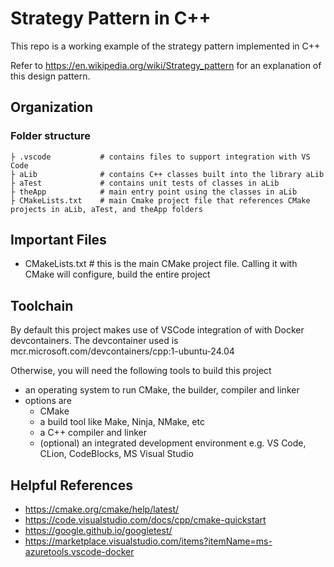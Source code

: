 # Strategy Pattern in C++
This repo is a working example of the strategy pattern implemented in C++

Refer to https://en.wikipedia.org/wiki/Strategy_pattern for an explanation of this design pattern.

## Organization

### Folder structure
```
├ .vscode           # contains files to support integration with VS Code
├ aLib              # contains C++ classes built into the library aLib
├ aTest             # contains unit tests of classes in aLib
├ theApp            # main entry point using the classes in aLib
├ CMakeLists.txt    # main Cmake project file that references CMake projects in aLib, aTest, and theApp folders
```
## Important Files
* CMakeLists.txt    # this is the main CMake project file. Calling it with CMake will configure, build the entire project

## Toolchain

By default this project makes use of VSCode integration of with Docker devcontainers.
The devcontainer used is mcr.microsoft.com/devcontainers/cpp:1-ubuntu-24.04

Otherwise, you will need the following tools to build this project
* an operating system to run CMake, the builder, compiler and linker
* options are
    * CMake
    * a build tool like Make, Ninja, NMake, etc
    * a C++ compiler and linker
    * (optional) an integrated development environment e.g. VS Code, CLion, CodeBlocks, MS Visual Studio


## Helpful References
 * https://cmake.org/cmake/help/latest/
 * https://code.visualstudio.com/docs/cpp/cmake-quickstart
 * https://google.github.io/googletest/
 * https://marketplace.visualstudio.com/items?itemName=ms-azuretools.vscode-docker
 
